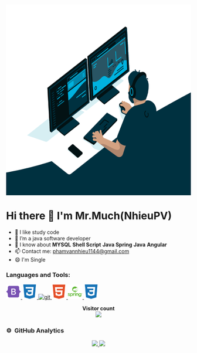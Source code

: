 <p align="center">

   <img align="center" alt="GIF" src="https://github.com/manojuppala/manojuppala/blob/master/assets/code.gif?raw=true" width="750" height="520" />
  
</p>

# Hi there 👋  I'm Mr.Much(NhieuPV)





- 🔭 I like study code
- 🌱 I’m a java software developer
- 💬 I know about **MYSQL** **Shell Script** **Java Spring** **Java** **Angular**
- 📫 Contact me: phamvannhieu1144@gmail.com
- 😄 I'm Single


<h3 align="left">Languages and Tools:</h3>
<p align="left"> <a href="https://getbootstrap.com" target="_blank"> <img src="https://github.com/devicons/devicon/blob/master/icons/bootstrap/bootstrap-plain.svg" alt="bootstrap" width="40" height="40"/> </a> <a href="https://www.w3schools.com/css/" target="_blank"> <img src="https://github.com/devicons/devicon/blob/master/icons/css3/css3-plain.svg" alt="css3" width="40" height="40"/> </a> <a href="https://git-scm.com/" target="_blank"> <img src="https://www.vectorlogo.zone/logos/git-scm/git-scm-icon.svg" alt="git" width="40" height="40"/> </a> <a href="https://www.w3.org/html/" target="_blank"> <img src="https://github.com/devicons/devicon/blob/master/icons/html5/html5-plain.svg" alt="html5" width="40" height="40"/> </a>       
<a href="https://getbootstrap.com" target="_blank"> <img src="https://github.com/devicons/devicon/blob/master/icons/spring/spring-original-wordmark.svg" alt="bootstrap" width="40" height="40"/> </a> <a href="#" target="_blank"> <img src="https://github.com/devicons/devicon/blob/master/icons/css3/css3-plain.svg" alt="css3" width="40" height="40"/> </a>

</p>
  <p align="center"> 
  <b>Visitor count</b><br>
  <img src="https://profile-counter.glitch.me/nhieupvpd03910/count.svg" />
     
</p>

### ⚙️ &nbsp;GitHub Analytics

<p align="center">
<a href="https://github.com/nhieupvpd03910">
  <img height="180em" src="https://github-readme-stats-eight-theta.vercel.app/api?username=nhieupvpd03910&show_icons=true&theme=algolia&include_all_commits=true&count_private=true"/>
  <img height="180em" src="https://github-readme-stats-eight-theta.vercel.app/api/top-langs/?username=nhieupvpd03910&layout=compact&langs_count=8&theme=algolia"/>
</a>
</p>
